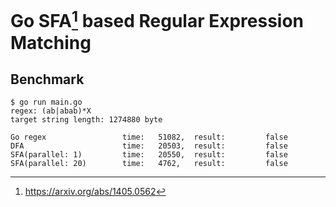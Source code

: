 Go SFA[^sfa] based Regular Expression Matching
=================================================

## Benchmark

```console
$ go run main.go
regex: (ab|abab)*X
target string length: 1274880 byte

Go regex                 time:   51082,  result:         false
DFA                      time:   20503,  result:         false
SFA(parallel: 1)         time:   20550,  result:         false
SFA(parallel: 20)        time:   4762,   result:         false
```

[^sfa]: https://arxiv.org/abs/1405.0562